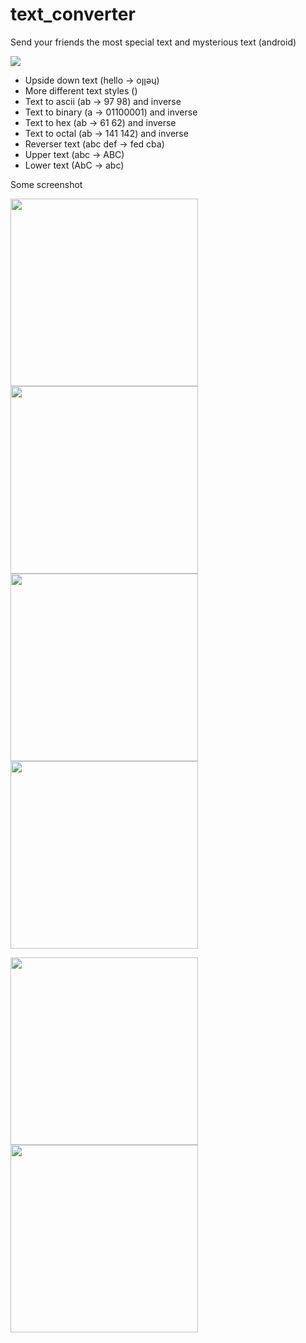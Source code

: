 # text_converter
Send your friends the most special text and mysterious text  (android)

[<img src="https://developer.android.com/images/brand/en_generic_rgb_wo_60.png">](https://play.google.com/store/apps/details?id=duy.com.text_converter)

- Upside down text (hello -> oןןǝɥ)
-  More different text styles ()
- Text to ascii (ab -> 97 98) and inverse
- Text to binary (a -> 01100001) and inverse
- Text to hex (ab -> 61  62) and inverse
- Text to octal (ab -> 141 142) and inverse
- Reverser text (abc def -> fed cba)
- Upper text (abc -> ABC)
- Lower text (AbC -> abc)

Some screenshot

<img src="https://github.com/tranleduy2000/text_converter/blob/master/playstore/Screenshot_20170207-195616_framed.png" width="300"><img src="https://github.com/tranleduy2000/text_converter/blob/master/playstore/Screenshot_20170207-195630_framed.png" width="300"><img src="https://github.com/tranleduy2000/text_converter/blob/master/playstore/Screenshot_20170207-195637_framed.png" width="300"><img src="https://github.com/tranleduy2000/text_converter/blob/master/playstore/Screenshot_20170207-195650_framed.png" width="300">

<img src="https://github.com/tranleduy2000/text_converter/blob/master/playstore/Screenshot_20170207-195657_framed.png" width="300"><img src="https://github.com/tranleduy2000/text_converter/blob/master/playstore/Screenshot_20170207-195704_framed.png" width="300">
